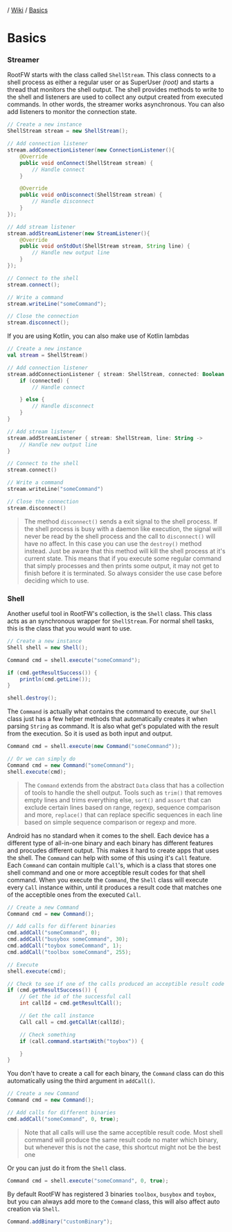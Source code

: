 / [Wiki](wiki.md) / [Basics]()

# Basics

### Streamer

RootFW starts with the class called `ShellStream`. This class connects to a shell process as either a regular user or as SuperUser _(root)_ and starts a thread that monitors the shell output. The shell provides methods to write to the shell and listeners are used to collect any output created from executed commands. In other words, the streamer works asynchronous. You can also add listeners to monitor the connection state.

```java
// Create a new instance
ShellStream stream = new ShellStream();

// Add connection listener
stream.addConnectionListener(new ConnectionListener(){
    @Override
    public void onConnect(ShellStream stream) {
        // Handle connect
    }

    @Override
    public void onDisconnect(ShellStream stream) {
        // Handle disconnect
    }
});

// Add stream listener
stream.addStreamListener(new StreamListener(){
    @Override
    public void onStdOut(ShellStream stream, String line) {
        // Handle new output line
    }
});

// Connect to the shell
stream.connect();

// Write a command
stream.writeLine("someCommand");

// Close the connection
stream.disconnect();
```

If you are using Kotlin, you can also make use of Kotlin lambdas

```kotlin
// Create a new instance
val stream = ShellStream()

// Add connection listener
stream.addConnectionListener { stream: ShellStream, connected: Boolean ->
    if (connected) {
        // Handle connect

    } else {
        // Handle disconnect
    }
}

// Add stream listener
stream.addStreamListener { stream: ShellStream, line: String ->
    // Handle new output line
}

// Connect to the shell
stream.connect()

// Write a command
stream.writeLine("someCommand")

// Close the connection
stream.disconnect()
```

> The method `disconnect()` sends a exit signal to the shell process. If the shell process is busy with a daemon like execution, the signal will never be read by the shell process and the call to `disconnect()` will have no affect. In this case you can use the `destroy()` method instead. Just be aware that this method will kill the shell process at it's current state. This means that if you execute some regular command that simply processes and then prints some output, it may not get to finish before it is terminated. So always consider the use case before deciding which to use.


### Shell

Another useful tool in RootFW's collection, is the `Shell` class. This class acts as an synchronous wrapper for `ShellStream`. For normal shell tasks, this is the class that you would want to use.

```java
// Create a new instance
Shell shell = new Shell();

Command cmd = shell.execute("someCommand");

if (cmd.getResultSuccess()) {
    println(cmd.getLine());
}

shell.destroy();
```

The `Command` is actually what contains the command to execute, our `Shell` class just has a few helper methods that automatically creates it when parsing `String` as command. It is also what get's populated with the result from the execution. So it is used as both input and output.

```java
Command cmd = shell.execute(new Command("someCommand"));

// Or we can simply do
Command cmd = new Command("someCommand");
shell.execute(cmd);
```
> The `Command` extends from the abstract `Data` class that has a collection of tools to handle the shell output. Tools such as `trim()` that removes empty lines and trims everything else, `sort()` and `assort` that can exclude certain lines based on range, regexp, sequence comparison and more, `replace()` that can replace specific sequences in each line based on simple sequence comparison or regexp and more.

Android has no standard when it comes to the shell. Each device has a different type of all-in-one binary and each binary has different features and procudes different output. This makes it hard to create apps that uses the shell. The `Command` can help with some of this using it's `Call` feature. Each `Command` can contain multiple `Call`'s, which is a class that stores one shell command and one or more acceptible result codes for that shell command. When you execute the `Command`, the `Shell` class will execute every `Call` instance within, until it produces a result code that matches one of the acceptible ones from the executed `Call`.

```java
// Create a new Command
Command cmd = new Command();

// Add calls for different binaries
cmd.addCall("someCommand", 0);
cmd.addCall("busybox someCommand", 30);
cmd.addCall("toybox someCommand", 1);
cmd.addCall("toolbox someCommand", 255);

// Execute
shell.execute(cmd);

// Check to see if one of the calls produced an acceptible result code
if (cmd.getResultSuccess()) {
    // Get the id of the successful call
    int callId = cmd.getResultCall();

    // Get the call instance
    Call call = cmd.getCallAt(callId);

    // Check something
    if (call.command.startsWith("toybox")) {

    }
}
```

You don't have to create a call for each binary, the `Command` class can do this automatically using the third argument in `addCall()`.

```java
// Create a new Command
Command cmd = new Command();

// Add calls for different binaries
cmd.addCall("someCommand", 0, true);
```

> Note that all calls will use the same acceptible result code. Most shell command will produce the same result code no mater which binary, but whenever this is not the case, this shortcut might not be the best one

Or you can just do it from the `Shell` class.

```java
Command cmd = shell.execute("someCommand", 0, true);
```

By default RootFW has registered 3 binaries `toolbox`, `busybox` and `toybox`, but you can always add more to the `Command` class, this will also affect auto creation via `Shell`.

```java
Command.addBinary("customBinary");
```
